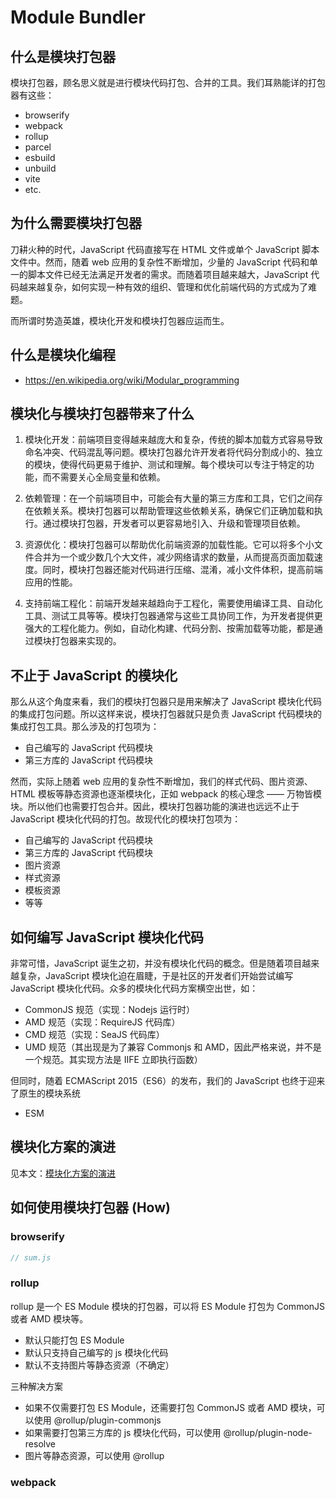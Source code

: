 # Module Bundler

## 什么是模块打包器

模块打包器，顾名思义就是进行模块代码打包、合并的工具。我们耳熟能详的打包器有这些：

- browserify
- webpack
- rollup
- parcel
- esbuild
- unbuild
- vite
- etc.

## 为什么需要模块打包器

刀耕火种的时代，JavaScript 代码直接写在 HTML 文件或单个 JavaScript 脚本文件中。然而，随着 web 应用的复杂性不断增加，少量的 JavaScript 代码和单一的脚本文件已经无法满足开发者的需求。而随着项目越来越大，JavaScript 代码越来越复杂，如何实现一种有效的组织、管理和优化前端代码的方式成为了难题。

而所谓时势造英雄，模块化开发和模块打包器应运而生。

## 什么是模块化编程

- https://en.wikipedia.org/wiki/Modular_programming

## 模块化与模块打包器带来了什么

1. 模块化开发：前端项目变得越来越庞大和复杂，传统的脚本加载方式容易导致命名冲突、代码混乱等问题。模块打包器允许开发者将代码分割成小的、独立的模块，使得代码更易于维护、测试和理解。每个模块可以专注于特定的功能，而不需要关心全局变量和依赖。

2. 依赖管理：在一个前端项目中，可能会有大量的第三方库和工具，它们之间存在依赖关系。模块打包器可以帮助管理这些依赖关系，确保它们正确加载和执行。通过模块打包器，开发者可以更容易地引入、升级和管理项目依赖。

3. 资源优化：模块打包器可以帮助优化前端资源的加载性能。它可以将多个小文件合并为一个或少数几个大文件，减少网络请求的数量，从而提高页面加载速度。同时，模块打包器还能对代码进行压缩、混淆，减小文件体积，提高前端应用的性能。

4. 支持前端工程化：前端开发越来越趋向于工程化，需要使用编译工具、自动化工具、测试工具等等。模块打包器通常与这些工具协同工作，为开发者提供更强大的工程化能力。例如，自动化构建、代码分割、按需加载等功能，都是通过模块打包器来实现的。

## 不止于 JavaScript 的模块化

那么从这个角度来看，我们的模块打包器只是用来解决了 JavaScript 模块化代码的集成打包问题。所以这样来说，模块打包器就只是负责 JavaScript 代码模块的集成打包工具。那么涉及的打包项为：

- 自己编写的 JavaScript 代码模块
- 第三方库的 JavaScript 代码模块

然而，实际上随着 web 应用的复杂性不断增加，我们的样式代码、图片资源、HTML 模板等静态资源也逐渐模块化，正如 webpack 的核心理念 —— 万物皆模块。所以他们也需要打包合并。因此，模块打包器功能的演进也远远不止于 JavaScript 模块化代码的打包。故现代化的模块打包项为：

- 自己编写的 JavaScript 代码模块
- 第三方库的 JavaScript 代码模块
- 图片资源
- 样式资源
- 模板资源
- 等等

## 如何编写 JavaScript 模块化代码

非常可惜，JavaScript 诞生之初，并没有模块化代码的概念。但是随着项目越来越复杂，JavaScript 模块化迫在眉睫，于是社区的开发者们开始尝试编写 JavaScript 模块化代码。众多的模块化代码方案横空出世，如：

- CommonJS 规范（实现：Nodejs 运行时）
- AMD 规范（实现：RequireJS 代码库）
- CMD 规范（实现：SeaJS 代码库）
- UMD 规范（其出现是为了兼容 Commonjs 和 AMD，因此严格来说，并不是一个规范。其实现方法是 IIFE 立即执行函数）

但同时，随着 ECMAScript 2015（ES6）的发布，我们的 JavaScript 也终于迎来了原生的模块系统

- ESM

## 模块化方案的演进

见本文：[模块化方案的演进](https://juejin.cn/post/7334503381199847475)

## 如何使用模块打包器 (How)

### browserify

```js
// sum.js
```

### rollup

rollup 是一个 ES Module 模块的打包器，可以将 ES Module 打包为 CommonJS 或者 AMD 模块等。

- 默认只能打包 ES Module
- 默认只支持自己编写的 js 模块化代码
- 默认不支持图片等静态资源（不确定）

三种解决方案

- 如果不仅需要打包 ES Module，还需要打包 CommonJS 或者 AMD 模块，可以使用 @rollup/plugin-commonjs
- 如果需要打包第三方库的 js 模块化代码，可以使用 @rollup/plugin-node-resolve
- 图片等静态资源，可以使用 @rollup

### webpack
